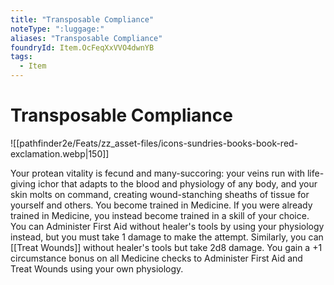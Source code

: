 ```yaml
---
title: "Transposable Compliance"
noteType: ":luggage:"
aliases: "Transposable Compliance"
foundryId: Item.OcFeqXxVVO4dwnYB
tags:
  - Item
---
```


# Transposable Compliance
![[pathfinder2e/Feats/zz_asset-files/icons-sundries-books-book-red-exclamation.webp|150]]

Your protean vitality is fecund and many-succoring: your veins run with life-giving ichor that adapts to the blood and physiology of any body, and your skin molts on command, creating wound-stanching sheaths of tissue for yourself and others. You become trained in Medicine. If you were already trained in Medicine, you instead become trained in a skill of your choice. You can Administer First Aid without healer's tools by using your physiology instead, but you must take 1 damage to make the attempt. Similarly, you can [[Treat Wounds]] without healer's tools but take 2d8 damage. You gain a +1 circumstance bonus on all Medicine checks to Administer First Aid and Treat Wounds using your own physiology.
